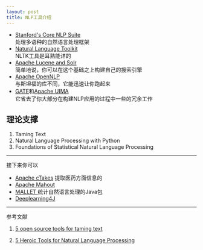 ```yaml
---
layout: post
title: NLP工具介绍
---
```

- [Stanford's Core NLP Suite](https://stanfordnlp.github.io/CoreNLP/)  
  处理多语种的自然语言处理框架
- [Natural Language Toolkit](http://www.nltk.org/)   
  NLTK工具是耳熟能详的
- [Apache Lucene and Solr](http://lucene.apache.org/)  
  简单地说，你可以在这个基础之上构建自己的搜索引擎
- [Apache OpenNLP](http://opennlp.apache.org/)  
  与斯坦福的库不同，它能迅速让你跑起来
- [GATE](https://gate.ac.uk/)和[Apache UIMA](https://uima.apache.org/)  
  它省去了你大部分在构建NLP应用的过程中一些的冗余工作
  
 ## 理论支撑  
 1. Taming Text
 2. Natural Language Processing with Python 
 3. Foundations of Statistical Natural Language Processing 
 
 --- 
 接下来你可以  
 - [Apache cTakes](http://ctakes.apache.org/) 提取医药方面信息的
 - [Apache Mahout](http://mahout.apache.org/) 
 - [MALLET ](http://mallet.cs.umass.edu/)  统计自然语言处理的Java包
 - [Deeplearning4J](https://deeplearning4j.org/) 
 
 
 ---
 参考文献
 1. [5 open source tools for taming text](https://opensource.com/business/15/7/five-open-source-nlp-tools)
 
 2. [5 Heroic Tools for Natural Language Processing](https://towardsdatascience.com/5-heroic-tools-for-natural-language-processing-7f3c1f8fc9f0)
 

